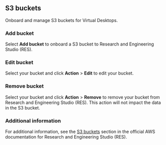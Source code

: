 ## S3 buckets

Onboard and manage S3 buckets for Virtual Desktops.

### Add bucket

Select **Add bucket** to onboard a S3 bucket to Research and Engineering Studio (RES).

### Edit bucket

Select your bucket and click **Action** > **Edit** to edit your bucket.

### Remove bucket

Select your bucket and click **Action** > **Remove** to remove your bucket from Research and Engineering Studio (RES). This action will not impact the data in the S3 bucket.

### Additional information

For additional information, see the [S3 buckets](https://docs.aws.amazon.com/res/latest/ug/S3-buckets.html) section in the official AWS documentation for Research and Engineering Studio (RES).
